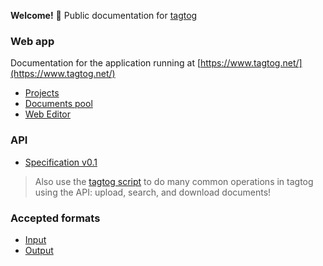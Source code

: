 **Welcome!** :open_hands: Public documentation for [tagtog](https://www.tagtog.net/)

### Web app
Documentation for the application running at [https://www.tagtog.net/](https://www.tagtog.net/)

* [Projects](projects.md)
* [Documents pool](documentpool.md)
* [Web Editor](webeditor.md)

### API
* [Specification v0.1](https://github.com/tagtog/tagtog-doc/wiki/API-documents-v0.1)

> Also use the [tagtog script](https://github.com/tagtog/tagtog-doc/blob/master/tagtog) to do many common operations in tagtog using the API: upload, search, and download documents!

### Accepted formats
* [Input](inputformats.md)
* [Output](outputformats.md)



